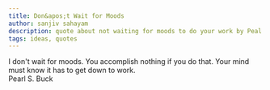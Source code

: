 ```yaml
---
title: Don&apos;t Wait for Moods
author: sanjiv sahayam
description: quote about not waiting for moods to do your work by Peal S. Buck
tags: ideas, quotes
---
```

<div>
<div class="quote">
I don't wait for moods. You accomplish nothing if you do that. Your mind must know it has to get down to work.</div>
<div class="attribution">Pearl S. Buck</div>
</div>